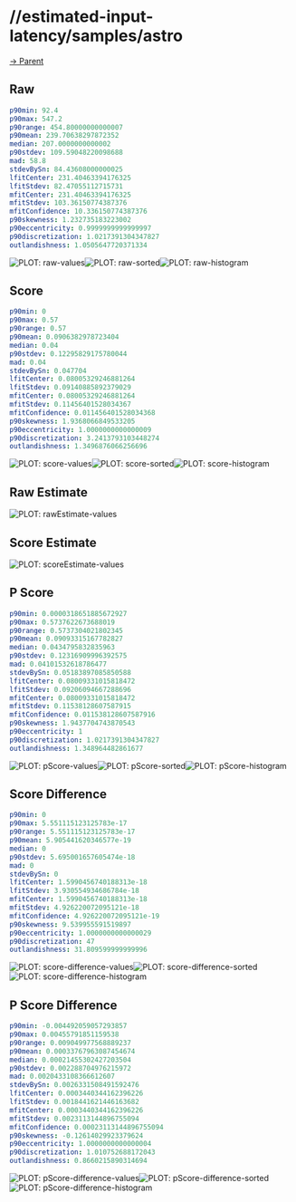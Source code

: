 
# //estimated-input-latency/samples/astro

[→ Parent](../..)


## Raw


```yaml
p90min: 92.4
p90max: 547.2
p90range: 454.80000000000007
p90mean: 239.70638297872352
median: 207.0000000000002
p90stdev: 109.59048220098688
mad: 58.8
stdevBySn: 84.43608000000025
lfitCenter: 231.40463394176325
lfitStdev: 82.47055112715731
mfitCenter: 231.40463394176325
mfitStdev: 103.36150774387376
mfitConfidence: 10.336150774387376
p90skewness: 1.232735183223002
p90eccentricity: 0.9999999999999997
p90discretization: 1.0217391304347827
outlandishness: 1.0505647720371334

```

![PLOT: raw-values](./raw/values.svg)![PLOT: raw-sorted](./raw/sorted.svg)![PLOT: raw-histogram](./raw/histogram.svg)
## Score


```yaml
p90min: 0
p90max: 0.57
p90range: 0.57
p90mean: 0.0906382978723404
median: 0.04
p90stdev: 0.12295829175780044
mad: 0.04
stdevBySn: 0.047704
lfitCenter: 0.08005329246881264
lfitStdev: 0.09140885892379029
mfitCenter: 0.08005329246881264
mfitStdev: 0.11456401528034367
mfitConfidence: 0.011456401528034368
p90skewness: 1.9368066849533205
p90eccentricity: 1.0000000000000009
p90discretization: 3.2413793103448274
outlandishness: 1.3496876066256696

```

![PLOT: score-values](./score/values.svg)![PLOT: score-sorted](./score/sorted.svg)![PLOT: score-histogram](./score/histogram.svg)
## Raw Estimate

![PLOT: rawEstimate-values](./rawEstimate/values.svg)
## Score Estimate

![PLOT: scoreEstimate-values](./scoreEstimate/values.svg)
## P Score


```yaml
p90min: 0.0000318651885672927
p90max: 0.5737622673688019
p90range: 0.5737304021802345
p90mean: 0.09093315167782827
median: 0.0434795832835963
p90stdev: 0.12316909996392575
mad: 0.04101532618786477
stdevBySn: 0.05183897085850588
lfitCenter: 0.08009331015818472
lfitStdev: 0.09206094667288696
mfitCenter: 0.08009331015818472
mfitStdev: 0.11538128607587915
mfitConfidence: 0.011538128607587916
p90skewness: 1.9437704743870543
p90eccentricity: 1
p90discretization: 1.0217391304347827
outlandishness: 1.348964482861677

```

![PLOT: pScore-values](./pScore/values.svg)![PLOT: pScore-sorted](./pScore/sorted.svg)![PLOT: pScore-histogram](./pScore/histogram.svg)
## Score Difference


```yaml
p90min: 0
p90max: 5.551115123125783e-17
p90range: 5.551115123125783e-17
p90mean: 5.905441620346577e-19
median: 0
p90stdev: 5.695001657605474e-18
mad: 0
stdevBySn: 0
lfitCenter: 1.5990456740188313e-18
lfitStdev: 3.930554934686784e-18
mfitCenter: 1.5990456740188313e-18
mfitStdev: 4.926220072095121e-18
mfitConfidence: 4.926220072095121e-19
p90skewness: 9.539955591519897
p90eccentricity: 1.0000000000000029
p90discretization: 47
outlandishness: 31.809599999999996

```

![PLOT: score-difference-values](./score-difference/values.svg)![PLOT: score-difference-sorted](./score-difference/sorted.svg)![PLOT: score-difference-histogram](./score-difference/histogram.svg)
## P Score Difference


```yaml
p90min: -0.004492059057293857
p90max: 0.00455791851159538
p90range: 0.009049977568889237
p90mean: 0.00033767963087454674
median: 0.00021455302427203504
p90stdev: 0.002288704976215972
mad: 0.0020433108366612607
stdevBySn: 0.0026331508491592476
lfitCenter: 0.0003440344162396226
lfitStdev: 0.0018441621446163682
mfitCenter: 0.0003440344162396226
mfitStdev: 0.0023113144896755094
mfitConfidence: 0.00023113144896755094
p90skewness: -0.12614029923379624
p90eccentricity: 1.0000000000000004
p90discretization: 1.010752688172043
outlandishness: 0.8660215890314694

```

![PLOT: pScore-difference-values](./pScore-difference/values.svg)![PLOT: pScore-difference-sorted](./pScore-difference/sorted.svg)![PLOT: pScore-difference-histogram](./pScore-difference/histogram.svg)